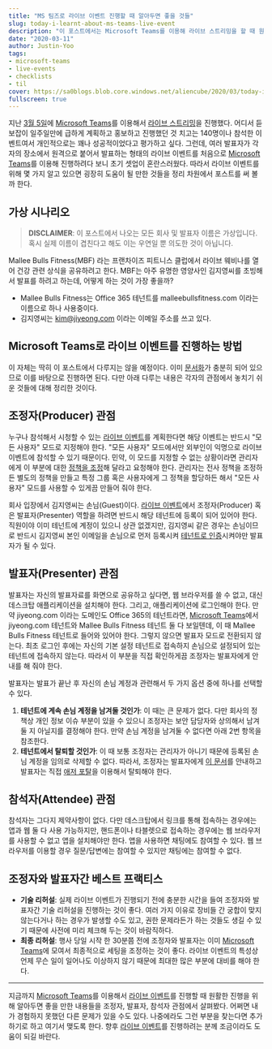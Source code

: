 ```yaml
---
title: "MS 팀즈로 라이브 이벤트 진행할 때 알아두면 좋을 것들"
slug: today-i-learnt-about-ms-teams-live-event
description: "이 포스트에서는 Microsoft Teams를 이용해 라이브 스트리밍을 할 때 원활한 진행을 위해 알아두면 좋을 것들에 대해 정리해 봅니다."
date: "2020-03-11"
author: Justin-Yoo
tags:
- microsoft-teams
- live-events
- checklists
- til
cover: https://sa0blogs.blob.core.windows.net/aliencube/2020/03/today-i-learnt-about-ms-teams-live-event-00.png
fullscreen: true
---
```


지난 [3월 5일][live event announcement]에 [Microsoft Teams][ms teams]를 이용해서 [라이브 스트리밍][live event]을 진행했다. 어디서 듣보잡이 일주일만에 급하게 계획하고 홍보하고 진행했던 것 치고는 140명이나 참석한 이벤트여서 개인적으로는 꽤나 성공적이었다고 평가하고 싶다. 그런데, 여러 발표자가 각자의 장소에서 원격으로 붙어서 발표하는 형태의 라이브 이벤트를 처음으로 [Microsoft Teams][ms teams]를 이용해 진행하려다 보니 초기 셋업이 혼란스러웠다. 따라서 라이브 이벤트를 위해 몇 가지 알고 있으면 굉장히 도움이 될 만한 것들을 정리 차원에서 포스트를 써 볼까 한다.


## 가상 시나리오 ##

> **DISCLAIMER**: 이 포스트에서 나오는 모든 회사 및 발표자 이름은 가상입니다. 혹시 실제 이름이 겹친다고 해도 이는 우연일 뿐 의도한 것이 아닙니다.

Mallee Bulls Fitness(MBF) 라는 프랜차이즈 피트니스 클럽에서 라이브 웨비나를 열어 건강 관련 상식을 공유하려고 한다. MBF는 아주 유명한 영양사인 김지영씨를 초빙해서 발표를 하려고 하는데, 어떻게 하는 것이 가장 좋을까?

* Mallee Bulls Fitness는 Office 365 테넌트를 malleebullsfitness.com 이라는 이름으로 하나 사용중이다.
* 김지영씨는 kim@jiyeong.com 이라는 이메일 주소를 쓰고 있다.


## Microsoft Teams로 라이브 이벤트를 진행하는 방법 #

이 자체는 딱히 이 포스트에서 다루지는 않을 예정이다. 이미 [문서화][ms teams live events]가 충분히 되어 있으므로 이를 바탕으로 진행하면 된다. 다만 아래 다루는 내용은 각자의 관점에서 놓치기 쉬운 것들에 대해 정리한 것이다.


## 조정자(Producer) 관점 ##

누구나 참석해서 시청할 수 있는 [라이브 이벤트][ms teams live events]를 계획한다면 해당 이벤트는 반드시 "모든 사용자" 모드로 지정해야 한다. "모든 사용자" 모드에서만 외부인이 익명으로 라이브 이벤트에 참석할 수 있기 때문이다. 민약, 이 모드를 지정할 수 없는 상황이라면 관리자에게 이 부분에 대한 [정책을 조정][ms teams live events setup]해 달라고 요청해야 한다. 관리자는 전사 정책을 조정하든 별도의 정책을 만들고 특정 그룹 혹은 사용자에게 그 정책을 할당하든 해서 "모든 사용자" 모드를 사용할 수 있게끔 만들어 줘야 한다.

회사 입장에서 김지영씨는 손님(Guest)이다. [라이브 이벤트][ms teams live events]에서 조정자(Producer) 혹은 발표자(Presenter) 역할을 하려면 반드시 해당 테넌트에 등록이 되어 있어야 한다. 직원이야 이미 테넌트에 계정이 있으니 상관 없겠지만, 김지영씨 같은 경우는 손님이므로 반드시 김지영씨 본인 이메일을 손님으로 먼저 등록시켜 [테넌트로 인증][ms teams live events planning]시켜야만 발표자가 될 수 있다.


## 발표자(Presenter) 관점 ##

발표자는 자신의 발표자료를 화면으로 공유하고 싶다면, 웹 브라우저를 쓸 수 없고, 대신 데스크탑 애플리케이션을 설치해야 한다. 그리고, 애플리케이션에 로그인해야 한다. 만약 jiyeong.com 이라는 도메인도 Office 365의 테넌트라면, [Microsoft Teams][ms teams]에서 jiyeong.com 테넌트와 Mallee Bulls Fitness 테넌트 둘 다 보일텐데, 이 때 Mallee Bulls Fitness 테넌트로 들어와 있어야 한다. 그렇지 않으면 발표자 모드로 전환되지 않는다. 최초 로그인 후에는 자신의 기본 설정 테넌트로 접속하지 손님으로 설정되어 있는 테넌트에 접속하지 않는다. 따라서 이 부분을 직접 확인하게끔 조정자는 발표자에게 안내를 해 줘야 한다.

발표자는 발표가 끝난 후 자신의 손님 계정과 관련해서 두 가지 옵션 중에 하나를 선택할 수 있다.

1. **테넌트에 계속 손님 계정을 남겨둘 것인가**: 이 때는 큰 문제가 없다. 다만 회사의 정책상 개인 정보 이슈 부분이 있을 수 있으니 조정자는 보안 담당자와 상의해서 남겨둘 지 아닐지를 결정해야 한다. 만약 손님 계정을 남겨둘 수 없다면 아래 2번 항목을 참조한다.
2. **테넌트에서 탈퇴할 것인가**: 이 때 보통 조정자는 관리자가 아니기 때문에 등록된 손님 계정을 임의로 삭제할 수 없다. 따라서, 조정자는 발표자에게 [이 문서][aad guest leaving]를 안내하고 발표자는 직접 [애저 포탈][az portal]을 이용해서 탈퇴해야 한다.


## 참석자(Attendee) 관점 ##

참석자는 그다지 제약사항이 없다. 다만 데스크탑에서 링크를 통해 접속하는 경우에는 앱과 웹 둘 다 사용 가능하지만, 핸드폰이나 타블렛으로 접속하는 경우에는 웹 브라우저를 사용할 수 없고 앱을 설치해야만 한다. 앱을 사용하면 채팅에도 참여할 수 있다. 웹 브라우저를 이용할 경우 질문/답변에는 참여할 수 있지만 채팅에는 참여할 수 없다.


## 조정자와 발표자간 베스트 프랙티스 ##

* **기술 리허설**: 실제 라이브 이벤트가 진행되기 전에 충분한 시간을 들여 조정자와 발표자간 기술 리허설을 진행하는 것이 좋다. 여러 가지 이유로 장비들 간 궁합이 맞지 않는다거나 하는 경우가 발생할 수도 있고, 권한 문제라든가 하는 것들도 생길 수 있기 때문에 사전에 미리 체크해 두는 것이 바람직하다.
* **최종 리허설**: 행사 당일 시작 한 30분쯤 전에 조정자와 발표자는 이미 [Microsoft Teams][ms teams]에 모여서 최종적으로 세팅을 조정하는 것이 좋다. 라이브 이벤트의 특성상 언제 무슨 일이 일어나도 이상하지 않기 때문에 최대한 많은 부분에 대비를 해야 한다.

---

지금까지 [Microsoft Teams][ms teams]를 이용해서 [라이브 이벤트][ms teams live events]를 진행할 때 원활한 진행을 위해 알아두면 좋을 만한 내용들을 조정자, 발표자, 참석자 관점에서 살펴봤다. 어쩌면 내가 경험하지 못했던 다른 문제가 있을 수도 있다. 나중에라도 그런 부분을 찾는다면 추가하기로 하고 여기서 맺도록 한다. 향후 [라이브 이벤트][ms teams live events]를 진행하려는 분께 조금이라도 도움이 되길 바란다.

[live event]: https://aka.ms/ac/github-actions-in-30-mins/live
[live event announcement]: https://www.facebook.com/events/213280516716653/

[ms teams]: https://products.office.com/ko-kr/microsoft-teams/group-chat-software?WT.mc_id=aliencubeorg-blog-juyoo
[ms teams live events]: https://docs.microsoft.com/ko-kr/microsoftteams/teams-live-events/what-are-teams-live-events?WT.mc_id=aliencubeorg-blog-juyoo
[ms teams live events planning]: https://docs.microsoft.com/ko-kr/microsoftteams/teams-live-events/plan-for-teams-live-events?WT.mc_id=aliencubeorg-blog-juyoo
[ms teams live events setup]: https://docs.microsoft.com/ko-kr/microsoftteams/teams-live-events/set-up-for-teams-live-events?WT.mc_id=aliencubeorg-blog-juyoo

[aad guest leaving]: https://docs.microsoft.com/ko-kr/azure/active-directory/b2b/leave-the-organization?WT.mc_id=aliencubeorg-blog-juyoo

[az portal]: https://azure.microsoft.com/ko-kr/features/azure-portal/?WT.mc_id=aliencubeorg-blog-juyoo
